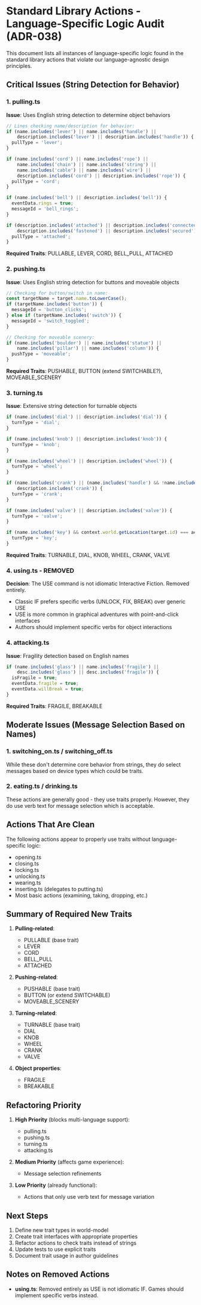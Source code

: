 # Standard Library Actions - Language-Specific Logic Audit (ADR-038)

This document lists all instances of language-specific logic found in the standard library actions that violate our language-agnostic design principles.

## Critical Issues (String Detection for Behavior)

### 1. pulling.ts
**Issue**: Uses English string detection to determine object behaviors
```typescript
// Lines checking name/description for behavior:
if (name.includes('lever') || name.includes('handle') || 
    description.includes('lever') || description.includes('handle')) {
  pullType = 'lever';
}

if (name.includes('cord') || name.includes('rope') || 
    name.includes('chain') || name.includes('string') ||
    name.includes('cable') || name.includes('wire') ||
    description.includes('cord') || description.includes('rope')) {
  pullType = 'cord';
}

if (name.includes('bell') || description.includes('bell')) {
  eventData.rings = true;
  messageId = 'bell_rings';
}

if (description.includes('attached') || description.includes('connected') ||
    description.includes('fastened') || description.includes('secured')) {
  pullType = 'attached';
}
```
**Required Traits**: PULLABLE, LEVER, CORD, BELL_PULL, ATTACHED

### 2. pushing.ts
**Issue**: Uses English string detection for buttons and moveable objects
```typescript
// Checking for button/switch in name:
const targetName = target.name.toLowerCase();
if (targetName.includes('button')) {
  messageId = 'button_clicks';
} else if (targetName.includes('switch')) {
  messageId = 'switch_toggled';
}

// Checking for moveable scenery:
if (name.includes('boulder') || name.includes('statue') || 
    name.includes('pillar') || name.includes('column')) {
  pushType = 'moveable';
}
```
**Required Traits**: PUSHABLE, BUTTON (extend SWITCHABLE?), MOVEABLE_SCENERY

### 3. turning.ts
**Issue**: Extensive string detection for turnable objects
```typescript
if (name.includes('dial') || description.includes('dial')) {
  turnType = 'dial';
}

if (name.includes('knob') || description.includes('knob')) {
  turnType = 'knob';
}

if (name.includes('wheel') || description.includes('wheel')) {
  turnType = 'wheel';
}

if (name.includes('crank') || (name.includes('handle') && !name.includes('door')) || 
    description.includes('crank')) {
  turnType = 'crank';
}

if (name.includes('valve') || description.includes('valve')) {
  turnType = 'valve';
}

if (name.includes('key') && context.world.getLocation(target.id) === actor.id) {
  turnType = 'key';
}
```
**Required Traits**: TURNABLE, DIAL, KNOB, WHEEL, CRANK, VALVE

### 4. using.ts - REMOVED
**Decision**: The USE command is not idiomatic Interactive Fiction. Removed entirely.
- Classic IF prefers specific verbs (UNLOCK, FIX, BREAK) over generic USE
- USE is more common in graphical adventures with point-and-click interfaces
- Authors should implement specific verbs for object interactions

### 4. attacking.ts
**Issue**: Fragility detection based on English names
```typescript
if (name.includes('glass') || name.includes('fragile') ||
    desc.includes('glass') || desc.includes('fragile')) {
  isFragile = true;
  eventData.fragile = true;
  eventData.willBreak = true;
}
```
**Required Traits**: FRAGILE, BREAKABLE

## Moderate Issues (Message Selection Based on Names)

### 1. switching_on.ts / switching_off.ts
While these don't determine core behavior from strings, they do select messages based on device types which could be traits.

### 2. eating.ts / drinking.ts
These actions are generally good - they use traits properly. However, they do use verb text for message selection which is acceptable.

## Actions That Are Clean

The following actions appear to properly use traits without language-specific logic:
- opening.ts
- closing.ts
- locking.ts
- unlocking.ts
- wearing.ts
- inserting.ts (delegates to putting.ts)
- Most basic actions (examining, taking, dropping, etc.)

## Summary of Required New Traits

1. **Pulling-related**:
   - PULLABLE (base trait)
   - LEVER
   - CORD
   - BELL_PULL
   - ATTACHED

2. **Pushing-related**:
   - PUSHABLE (base trait)
   - BUTTON (or extend SWITCHABLE)
   - MOVEABLE_SCENERY

3. **Turning-related**:
   - TURNABLE (base trait)
   - DIAL
   - KNOB
   - WHEEL
   - CRANK
   - VALVE

4. **Object properties**:
   - FRAGILE
   - BREAKABLE

## Refactoring Priority

1. **High Priority** (blocks multi-language support):
   - pulling.ts
   - pushing.ts
   - turning.ts
   - attacking.ts

2. **Medium Priority** (affects game experience):
   - Message selection refinements

3. **Low Priority** (already functional):
   - Actions that only use verb text for message variation

## Next Steps

1. Define new trait types in world-model
2. Create trait interfaces with appropriate properties
3. Refactor actions to check traits instead of strings
4. Update tests to use explicit traits
5. Document trait usage in author guidelines

## Notes on Removed Actions

- **using.ts**: Removed entirely as USE is not idiomatic IF. Games should implement specific verbs instead.
